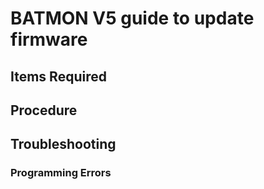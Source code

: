 # BATMON V5 guide to update firmware
## Items Required
## Procedure
## Troubleshooting

### Programming Errors

